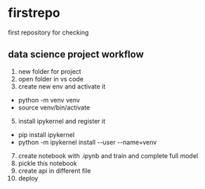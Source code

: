 # firstrepo
first repository for checking



## data science project workflow ##

1. new folder for project
2. open folder in vs code
3. create new env and activate it

  * python -m venv venv
  * source venv/bin/activate
   
5. install ipykernel and register it

  * pip install ipykernel
  * python -m ipykernel install --user --name=venv

7. create notebook with .ipynb and train and complete full model
8. pickle this notebook
9. create api in different file
10. deploy
